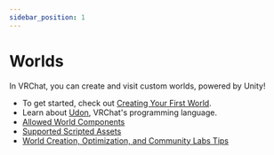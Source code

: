 ```yaml
---
sidebar_position: 1
---
```


# Worlds
In VRChat, you can create and visit custom worlds, powered by Unity!

- To get started, check out [Creating Your First World](/worlds/creating-your-first-world).
- Learn about [Udon](/worlds/udon), VRChat's programming language.
- [Allowed World Components](/worlds/whitelisted-world-components) 
- [Supported Scripted Assets](/worlds/supported-assets) 
- [World Creation, Optimization, and Community Labs Tips](/worlds/submitting-a-world-to-be-made-public)

